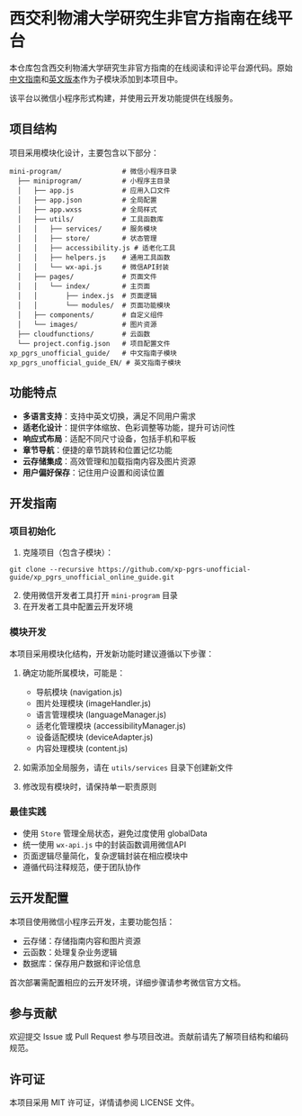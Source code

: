 # 西交利物浦大学研究生非官方指南在线平台

本仓库包含西交利物浦大学研究生非官方指南的在线阅读和评论平台源代码。原始[中文指南](https://github.com/xp-pgrs-unofficial-guide/xp_pgrs_unofficial_guide)和[英文版本](https://github.com/xp-pgrs-unofficial-guide/xp_pgrs_unofficial_guide_EN)作为子模块添加到本项目中。

该平台以微信小程序形式构建，并使用云开发功能提供在线服务。

## 项目结构

项目采用模块化设计，主要包含以下部分：

```
mini-program/               # 微信小程序目录
  ├── miniprogram/          # 小程序主目录
  │   ├── app.js            # 应用入口文件
  │   ├── app.json          # 全局配置
  │   ├── app.wxss          # 全局样式
  │   ├── utils/            # 工具函数库
  │   │   ├── services/     # 服务模块
  │   │   ├── store/        # 状态管理
  │   │   ├── accessibility.js # 适老化工具
  │   │   ├── helpers.js    # 通用工具函数
  │   │   └── wx-api.js     # 微信API封装
  │   ├── pages/            # 页面文件
  │   │   └── index/        # 主页面
  │   │       ├── index.js  # 页面逻辑
  │   │       └── modules/  # 页面功能模块
  │   ├── components/       # 自定义组件
  │   └── images/           # 图片资源
  ├── cloudfunctions/       # 云函数
  └── project.config.json   # 项目配置文件
xp_pgrs_unofficial_guide/   # 中文指南子模块
xp_pgrs_unofficial_guide_EN/ # 英文指南子模块
```

## 功能特点

- **多语言支持**：支持中英文切换，满足不同用户需求
- **适老化设计**：提供字体缩放、色彩调整等功能，提升可访问性
- **响应式布局**：适配不同尺寸设备，包括手机和平板
- **章节导航**：便捷的章节跳转和位置记忆功能
- **云存储集成**：高效管理和加载指南内容及图片资源
- **用户偏好保存**：记住用户设置和阅读位置

## 开发指南

### 项目初始化

1. 克隆项目（包含子模块）：

```
git clone --recursive https://github.com/xp-pgrs-unofficial-guide/xp_pgrs_unofficial_online_guide.git
```

2. 使用微信开发者工具打开 `mini-program` 目录
3. 在开发者工具中配置云开发环境

### 模块开发

本项目采用模块化结构，开发新功能时建议遵循以下步骤：

1. 确定功能所属模块，可能是：
   - 导航模块 (navigation.js)
   - 图片处理模块 (imageHandler.js)
   - 语言管理模块 (languageManager.js)
   - 适老化管理模块 (accessibilityManager.js)
   - 设备适配模块 (deviceAdapter.js)
   - 内容处理模块 (content.js)

2. 如需添加全局服务，请在 `utils/services` 目录下创建新文件
3. 修改现有模块时，请保持单一职责原则

### 最佳实践

- 使用 `Store` 管理全局状态，避免过度使用 globalData
- 统一使用 `wx-api.js` 中的封装函数调用微信API
- 页面逻辑尽量简化，复杂逻辑封装在相应模块中
- 遵循代码注释规范，便于团队协作

## 云开发配置

本项目使用微信小程序云开发，主要功能包括：

- 云存储：存储指南内容和图片资源
- 云函数：处理复杂业务逻辑
- 数据库：保存用户数据和评论信息

首次部署需配置相应的云开发环境，详细步骤请参考微信官方文档。

## 参与贡献

欢迎提交 Issue 或 Pull Request 参与项目改进。贡献前请先了解项目结构和编码规范。

## 许可证

本项目采用 MIT 许可证，详情请参阅 LICENSE 文件。
